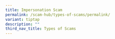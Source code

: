 ```yaml
---
title: Impersonation Scam
permalink: /scam-hub/types-of-scams/permalink/
variant: tiptap
description: ""
third_nav_title: Types of Scams
---
```

